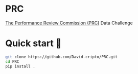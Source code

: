 # PRC
[The Performance Review Commission (PRC)](https://ansperformance.eu/study/data-challenge/) Data Challenge

# Quick start 🚀

```bash
git clone https://github.com/David-cripto/PRC.git
cd PRC
pip install .
```